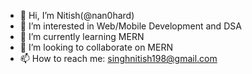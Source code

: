 - 👋 Hi, I’m Nitish(@nan0hard)
- 👀 I’m interested in Web/Mobile Development and DSA
- 🌱 I’m currently learning MERN
- 💞️ I’m looking to collaborate on MERN
- 📫 How to reach me: singhnitish198@gmail.com

<!---
nan0hard/nan0hard is a ✨ special ✨ repository because its `README.md` (this file) appears on your GitHub profile.
You can click the Preview link to take a look at your changes.
--->
